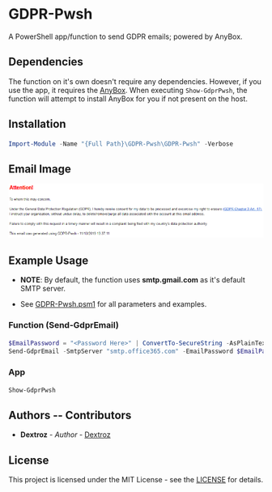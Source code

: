 # GDPR-Pwsh
A PowerShell app/function to send GDPR emails; powered by AnyBox. 

## Dependencies

The function on it's own doesn't require any dependencies. However, if you use the app, it requires the [AnyBox](https://github.com/dm3ll3n/AnyBox). When executing `Show-GdprPwsh`, the function will attempt to install AnyBox for you if not present on the host. 

## Installation

```powershell
Import-Module -Name "{Full Path}\GDPR-Pwsh\GDPR-Pwsh" -Verbose
```

## Email Image

![EmailExample](emailexample.png)

## Example Usage

* **NOTE**: By default, the function uses **smtp.gmail.com** as it's default SMTP server.

* See [GDPR-Pwsh.psm1](GDPR-Pwsh/GDPR-Pwsh.psm1) for all parameters and examples.

### Function (Send-GdprEmail)

```powershell
$EmailPassword = "<Password Here>" | ConvertTo-SecureString -AsPlainText -Force
Send-GdprEmail -SmtpServer "smtp.office365.com" -EmailPassword $EmailPassword -Recipient "foo@email.com","bar@email.com" -From "foobar@outlook.com" -$Cc "foo@email.com","bar@email.com" -$Bcc "bar@email.com" -Verbose
```

### App

```powershell
Show-GdprPwsh
```

## Authors -- Contributors

* **Dextroz** - *Author* - [Dextroz](https://github.com/Dextroz)

## License
This project is licensed under the MIT License - see the [LICENSE](LICENSE) for details.